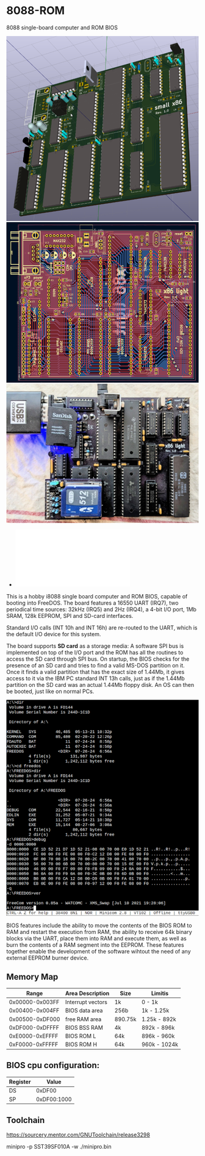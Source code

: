 # 8088-ROM
8088 single-board computer and ROM BIOS

![image small x86](pcb.png)
![pcbd](pcbd.png)
![image board3](board3.jpg)


* ![Schematics](schematics.pdf)


This is a hobby i8088 single board computer and ROM BIOS, capable of booting into FreeDOS.
The board features a 16550 UART (IRQ7), two periodical time sources: 32kHz (IRQ5) and 2Hz (IRQ4), a 4-bit I/O port, 1Mb SRAM, 128k EEPROM, SPI and SD-card interfaces.

Standard I/O calls (INT 10h and INT 16h) are re-routed to the UART, which is the default I/O device for this system.

The board supports **SD card** as a storage media:
A software SPI bus is implemented on top of the I/O port and the ROM has all the routines to access the SD card through SPI bus. On startup, the BIOS checks for the presence of an SD card and tries to find a valid MS-DOS partition on it. Once it finds a valid partition that has the exact size of 1.44Mb, it gives access to it via the IBM PC standard INT 13h calls, just as if the 1.44Mb partition on the SD card was an actual 1.44Mb floppy disk. An OS can then be booted, just like on normal PCs.

![fddir1](fddir1.png)

BIOS features include the ability to move the contents of the BIOS ROM to RAM and restart the execution from RAM, the ability to receive 64k binary blocks via the UART, place them into RAM and execute them, as well as burn the contents of a RAM segment into the EEPROM. These features together enable the development of the software wihtout the need of any external EEPROM burner device.

## Memory Map

|Range             |    Area Description   |   Size    |     Limitis  |
|------------------|-----------------------|-----------|--------------|
|0x00000-0x003FF   |     Interrupt vectors |   1k      | 0 - 1k       |
|0x00400-0x004FF   |     BIOS data area    |   256b    | 1k - 1.25k   |
|0x00500-0xDF000   |     free RAM area     | 890.75k   | 1.25k - 892k |
|0xDF000-0xDFFFF   |     BIOS BSS RAM      |     4k    | 892k - 896k  |
|0xE0000-0xEFFFF   |     BIOS ROM L        |    64k    | 896k - 960k  |
|0xF0000-0xFFFFF   |     BIOS ROM H        |    64k    | 960k - 1024k |

## BIOS cpu configuration:

|Register|Value      |
|--------|-----------|
|DS      |0xDF00     |
|SP      |0xDF00:1000|

## Toolchain
https://sourcery.mentor.com/GNUToolchain/release3298

minipro -p SST39SF010A -w ./minipro.bin

